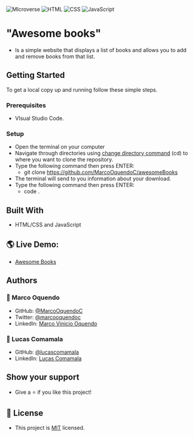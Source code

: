 ![MIcroverse](https://img.shields.io/badge/Microverse-blueviolet) ![HTML](https://img.shields.io/badge/-HTML-orange) ![CSS](https://img.shields.io/badge/-CSS-blue) ![JavaScript](https://img.shields.io/badge/-JavaScript-yellow)

# "Awesome books" 
- Is a simple website that displays a list of books and allows you to add and remove books from that list.

## Getting Started
To get a local copy up and running follow these simple steps.

### Prerequisites
- VIsual Studio Code.

### Setup
- Open the terminal on your computer
- Navigate through directories using [change directory command](https://www.howtogeek.com/659411/how-to-change-directories-in-command-prompt-on-windows-10) (cd) to where you want to clone the repository.
- Type the following command then press ENTER: 
  - git clone https://github.com/MarcoOquendoC/awesomeBooks
- The terminal will send to you information about your download.
- Type the following command then press ENTER: 
  - code .

## Built With
- HTML/CSS and JavaScript

## 🌎 Live Demo:
- [Awesome Books](https://marcooquendoc.github.io/awesomeBooks/)

## Authors 
### 👤 Marco Oquendo
- GitHub: [@MarcoOquendoC](https://github.com/MarcoOquendoC)
- Twitter: [@marcooquendoc](https://twitter.com/marcooquendoc)
- LinkedIn: [Marco Vinicio Oquendo](https://www.linkedin.com/in/vinicio-oquendo-4a289156/)

### 👤 Lucas Comamala
- GitHub: [@lucascomamala](https://github.com/lucascomamala/)
- LinkedIn: [Lucas Comamala](https://linkedin.com/in/lucas-comamala/)

## Show your support
- Give a ⭐️ if you like this project!

## 📝 License
- This project is [MIT](./LICENSE) licensed.
